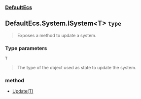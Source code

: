 ### [DefaultEcs](./DefaultEcs.md 'DefaultEcs')
## DefaultEcs.System.ISystem&lt;T&gt; `type`
>Exposes a method to update a system.
### Type parameters

<a name='DefaultEcs-System-ISystem-T--T'></a>
`T`
>The type of the object used as state to update the system.
### method
- [Update(T)](./DefaultEcs-System-ISystem-T--Update(T).md 'DefaultEcs.System.ISystem&lt;T&gt;.Update(T)')
